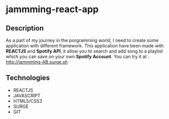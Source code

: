 # jammming-react-app

## Description
As a part of my journey in the porgramming world, I need to create some application with different framework.
This application have been made with **REACTJS** and **Spotify API**, it allow you to search and add song to a playlist which you can save on your own **Spotify Account**.
You can try it at : http://jammming-AB.surge.sh

## Technologies
* REACTJS
* JAVASCRIPT
* HTML5/CSS3
* SURGE
* GIT

